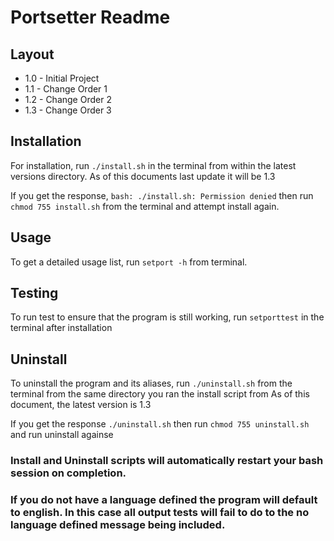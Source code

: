 # Portsetter Readme

## Layout

* 1.0 - Initial Project
* 1.1 - Change Order 1
* 1.2 - Change Order 2
* 1.3 - Change Order 3

## Installation

For installation, run
`./install.sh`
in the terminal from within the latest versions directory.
As of this documents last update it will be 1.3

If you get the response, 
`bash: ./install.sh: Permission denied`
then run
`chmod 755 install.sh`
from the terminal and attempt install again.

## Usage

To get a detailed usage list, run
`setport -h`
from terminal.

## Testing

To run test to ensure that the program is still working, run
`setporttest`
in the terminal after installation

## Uninstall

To uninstall the program and its aliases, run
`./uninstall.sh`
from the terminal from the same directory you ran the install script from
As of this document, the latest version is 1.3

If you get the response
`./uninstall.sh`
then run
`chmod 755 uninstall.sh`
and run uninstall againse

### Install and Uninstall scripts will automatically restart your bash session on completion.
### If you do not have a language defined the program will default to english. In this case all output tests will fail to do to the no language defined message being included.